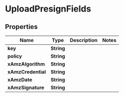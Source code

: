 

# UploadPresignFields


## Properties

Name | Type | Description | Notes
------------ | ------------- | ------------- | -------------
**key** | **String** |  | 
**policy** | **String** |  | 
**xAmzAlgorithm** | **String** |  | 
**xAmzCredential** | **String** |  | 
**xAmzDate** | **String** |  | 
**xAmzSignature** | **String** |  | 



